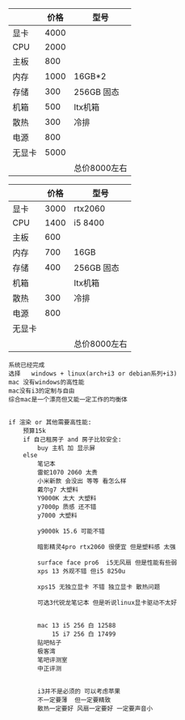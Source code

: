 |        | 价格 | 型号         |
| ------ | ---- | ------------ |
| 显卡   | 4000 |              |
| CPU    | 2000 |              |
| 主板   | 800  |              |
| 内存   | 1000 | 16GB*2       |
| 存储   | 300  | 256GB 固态   |
| 机箱   | 500  | Itx机箱      |
| 散热   | 300  | 冷排         |
| 电源   | 800  |              |
| 无显卡 | 5000 |              |
|        |      | 总价8000左右 |



|        | 价格 | 型号         |
| ------ | ---- | ------------ |
| 显卡   | 3000 | rtx2060      |
| CPU    | 1400 | i5 8400      |
| 主板   | 600  |              |
| 内存   | 700     | 16GB       |
| 存储   | 400    | 256GB 固态   |
| 机箱   |      | Itx机箱      |
| 散热   | 300  | 冷排         |
| 电源   |   800   |              |
| 无显卡 |  |              |
|        |      | 总价8000左右 |

```
系统已经完成
选择   windows + linux(arch+i3 or debian系列+i3)
mac 没有windows的高性能
mac没有i3的定制与自由
综合mac是一个漂亮但又能一定工作的均衡体


if 渲染 or 其他需要高性能:
    预算15k
    if 自己租房子 and 房子比较安全:
        buy 主机 加 显示屏
    else
        笔记本
        雷蛇1070 2060 太贵
        小米新款 会没出 等等 看怎么样
        戴尔g7 大塑料
        Y9000K 太大 大塑料
        y7000p 质感 还不错
        y7000 大塑料 
        
        y9000k 15.6 可能不错
		
		暗影精灵4pro rtx2060 很便宜 但是塑料感 太强
		
		surface face pro6  i5无风扇 但是性能有些弱
		xps 13 外观不错 但i5 8250u
		
		xps15 无独立显卡 不错 独立显卡 散热问题
		
		可选3代锐龙笔记本 但是听说linux显卡驱动不太好
		
		
		mac 13 i5 256 白 12588
			15 i7 256 白 17499
		贴吧帖子
		极客湾
		笔吧评测室
		中正评测
		
		
        i3并不是必须的 可以考虑苹果 
        不一定要薄  但一定要精致
        散热一定要好 风扇一定要好 一定要声音小
```






